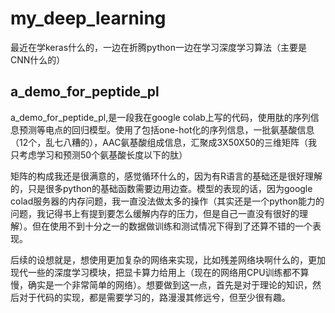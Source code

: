 # my_deep_learning

最近在学keras什么的，一边在折腾python一边在学习深度学习算法（主要是CNN什么的）

a_demo_for_peptide_pl  
-------  

a_demo_for_peptide_pl,是一段我在google colab上写的代码，使用肽的序列信息预测等电点的回归模型。使用了包括one-hot化的序列信息，一批氨基酸信息（12个，乱七八糟的），AAC氨基酸组成信息，汇聚成3X50X50的三维矩阵（我只考虑学习和预测50个氨基酸长度以下的肽）

矩阵的构成我还是很满意的，感觉循环什么的，因为有R语言的基础还是很好理解的，只是很多python的基础函数需要边用边查。模型的表现的话，因为google colad服务器的内存问题，我一直没法做太多的操作（其实还是一个python能力的问题，我记得书上有提到要怎么缓解内存的压力，但是自己一直没有很好的理解）。但在使用不到十分之一的数据做训练和测试情况下得到了还算不错的一个表现。

后续的设想就是，想使用更加复杂的网络来实现，比如残差网络块啊什么的，更加现代一些的深度学习模块，把显卡算力给用上（现在的网络用CPU训练都不算慢，确实是一个非常简单的网络）。想要做到这一点，首先是对于理论的知识，然后对于代码的实现，都是需要学习的，路漫漫其修远兮，但至少很有趣。




